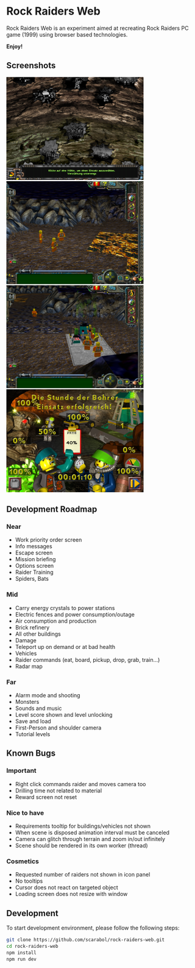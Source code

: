# Rock Raiders Web
Rock Raiders Web is an experiment aimed at recreating Rock Raiders PC game (1999) using browser based technologies.

**Enjoy!**

## Screenshots
<a href="https://github.com/Scarabol/rock-raiders-web/blob/test/screenshots/2021-04-02%2001.png?raw=true">
<img src="https://github.com/Scarabol/rock-raiders-web/blob/test/screenshots/2021-04-02%2001.png?raw=true" width="360" alt="Screenshot">
</a>
<a href="https://github.com/Scarabol/rock-raiders-web/blob/test/screenshots/2021-04-02%2002.png?raw=true">
<img src="https://github.com/Scarabol/rock-raiders-web/blob/test/screenshots/2021-04-02%2002.png?raw=true" width="360" alt="Screenshot">
</a>

<a href="https://github.com/Scarabol/rock-raiders-web/blob/test/screenshots/2021-04-02%2003.png?raw=true">
<img src="https://github.com/Scarabol/rock-raiders-web/blob/test/screenshots/2021-04-02%2003.png?raw=true" width="360" alt="Screenshot">
</a>
<a href="https://github.com/Scarabol/rock-raiders-web/blob/test/screenshots/2021-04-02%2004.png?raw=true">
<img src="https://github.com/Scarabol/rock-raiders-web/blob/test/screenshots/2021-04-02%2004.png?raw=true" width="360" alt="Screenshot">
</a>

## Development Roadmap

### Near
- Work priority order screen
- Info messages
- Escape screen
- Mission briefing
- Options screen
- Raider Training
- Spiders, Bats

### Mid
- Carry energy crystals to power stations
- Electric fences and power consumption/outage
- Air consumption and production
- Brick refinery
- All other buildings
- Damage
- Teleport up on demand or at bad health
- Vehicles
- Raider commands (eat, board, pickup, drop, grab, train...)
- Radar map

### Far
- Alarm mode and shooting
- Monsters
- Sounds and music
- Level score shown and level unlocking
- Save and load
- First-Person and shoulder camera
- Tutorial levels

## Known Bugs

### Important
- Right click commands raider and moves camera too
- Drilling time not related to material
- Reward screen not reset

### Nice to have
- Requirements tooltip for buildings/vehicles not shown
- When scene is disposed animation interval must be canceled
- Camera can glitch through terrain and zoom in/out infinitely
- Scene should be rendered in its own worker (thread)

### Cosmetics
- Requested number of raiders not shown in icon panel
- No tooltips
- Cursor does not react on targeted object
- Loading screen does not resize with window

## Development
To start development environment, please follow the following steps:

```bash
git clone https://github.com/scarabol/rock-raiders-web.git
cd rock-raiders-web
npm install
npm run dev
```
